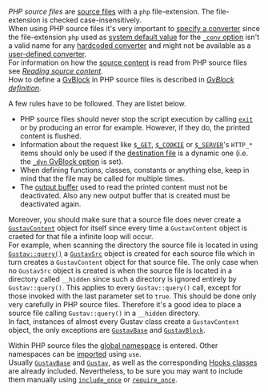 *PHP source files* are [source files](Source-files) with a `php` file-extension. The file-extension is checked case-insensitively.  
When using PHP source files it's very important to [specify a converter](Gustav-core-options#_conv) since the file-extension `php` used as [system default value](GvBlock-option-default-values#_conv_default) for the [`_conv` option](Gustav-core-options#_conv) isn't a valid name for any [hardcoded converter](Converting-source-content#hardcoded-converters) and might not be available as a [user-defined converter](User-defined-converters).  
For information on how the [source content](Source-content) is read from PHP source files see [*Reading source content*](Reading-source-content).  
How to define a [GvBlock](GvBlock) in PHP source files is described in [*GvBlock definition*](GvBlock-definition).

A few rules have to be followed. They are listet below.

+   PHP source files should never stop the script execution by calling [`exit`](http://php.net/manual/en/function.exit.php) or by producing an error for example. However, if they do, the printed content is flushed.
+   Information about the request like [`$_GET`](http://php.net/manual/en/reserved.variables.get.php), [`$_COOKIE`](http://php.net/manual/en/reserved.variables.cookies.php) or [`$_SERVER`](http://php.net/manual/en/reserved.variables.server.php)'s `HTTP_*` items should only be used if the [destination file](Destination-files) is a dynamic one (i.e. the [`_dyn` GvBlock option](Gustav-core-options) is set).
+   When defining functions, classes, constants or anything else, keep in mind that the file may be called for multiple times.
+   The [output buffer](http://php.net/manual/en/ref.outcontrol.php) used to read the printed content must not be deactivated. Also any new output buffer that is created must be deactivated again.

Moreover, you should make sure that a source file does never create a [`GustavContent`](API#gustavcontent) object for itself since every time a `GustavContent` object is craeted for that file a infinite loop will occur.  
For example, when scanning the directory the source file is located in using [`Gustav::query()`](Public-API%3a-Gustav#string-query--stringstring-src_directory----bool-recursive--true--arraynull-filters--null--int-filters_operator--gustavfilter_and--int-order_by--gustavorder_pub--int-min_match_score--0--bool-include_disabled--false--include_hidden_directory--false--) a [`GustavSrc`](API#gustavsrc) object is created for each source file which in turn creates a `GustavContent` object for that source file. The only case when no `GustavSrc` object is created is when the source file is located in a directory called `__hidden` since such a directory is ignored entirely by `Gustav::query()`. This applies to every `Gustav::query()` call, except for those invoked with the last parameter set to `true`. This should be done only very carefully in PHP source files. Therefore it's a good idea to place a source file calling `Gustav::query()` in a `__hidden` directory.  
In fact, instances of almost every Gustav class create a `GustavContent` object, the only exceptions are [`GustavBase`](API#gustavbase) and [`GustavBlock`](API#gustavblock).

Within PHP source files the [global namespace](http://php.net/manual/en/language.namespaces.global.php) is entered. Other namespaces can be [imported](http://php.net/manual/en/language.namespaces.importing.php) using `use`.  
Usually [`GustavBase`](API#gustavbase) and [`Gustav`](API#gustav), as well as the corresponding [Hooks classes](API#hooks-classes) are already included. Nevertheless, to be sure you may want to include them manually using [`include_once`](http://php.net/manual/en/function.include-once.php) or [`require_once`](http://php.net/manual/en/function.require-once.php).